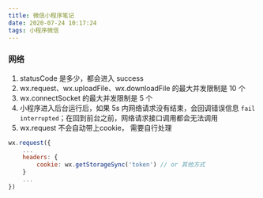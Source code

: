 ```yaml
---
title: 微信小程序笔记
date: 2020-07-24 10:17:24
tags: 小程序微信
---
```


### 网络
1. statusCode 是多少，都会进入 success
2. wx.request、wx.uploadFile、wx.downloadFile 的最大并发限制是 10 个
3. wx.connectSocket 的最大并发限制是 5 个
4. 小程序进入后台运行后，如果 5s 内网络请求没有结束，会回调错误信息 `fail interrupted`；在回到前台之前，网络请求接口调用都会无法调用
5. wx.request 不会自动带上cookie， 需要自行处理
``` JavaScript
wx.request({
    ...
    headers: {
        cookie: wx.getStorageSync('token') // or 其他方式
    }
    ...
})
```